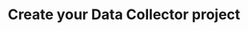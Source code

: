 ---
title: Create your Data Collector project
slug: data-collector
excerpt: Use a Data Collector
section: Getting started
order: 1
---